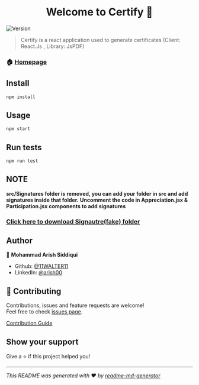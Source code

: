 <h1 align="center">Welcome to Certify 👋</h1>
<p>
  <img alt="Version" src="https://img.shields.io/badge/version-0.0.1-blue.svg?cacheSeconds=2592000" />
</p>

> Certify is a react application used to generate certificates (Client: React.Js , Library: JsPDF)


### 🏠 [Homepage](https://github.com/11WALTER11/CertificateGenerator)

## Install

```sh
npm install
```

## Usage

```sh
npm start
```

## Run tests

```sh
npm run test
```
## NOTE

**src/Signatures folder is removed, you can add your folder in src and add signatures inside that folder.** 
**Uncomment the code in Appreciation.jsx & Participation.jsx components to add signatures**
### [Click here to download Signautre(fake) folder](https://drive.google.com/drive/folders/1feiViYs4UfoKbWZTBT9JWsftpvRwDJaq?usp=sharing)


## Author

👤 **Mohammad Arish Siddiqui**

* Github: [@11WALTER11](https://github.com/11WALTER11)
* LinkedIn: [@arish00](https://linkedin.com/in/arish00)

## 🤝 Contributing 

Contributions, issues and feature requests are welcome!<br />Feel free to check [issues page](https://github.com/11WALTER11/Certify/issues). 

[Contribution Guide](https://github.com/11WALTER11/Certify/blob/master/CONTRIBUTION.md)

## Show your support

Give a ⭐️ if this project helped you!

***
_This README was generated with ❤️ by [readme-md-generator](https://github.com/kefranabg/readme-md-generator)_
